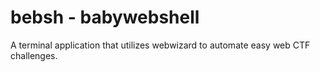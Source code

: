 # bebsh - babywebshell
A terminal application that utilizes webwizard to automate easy web CTF challenges.
